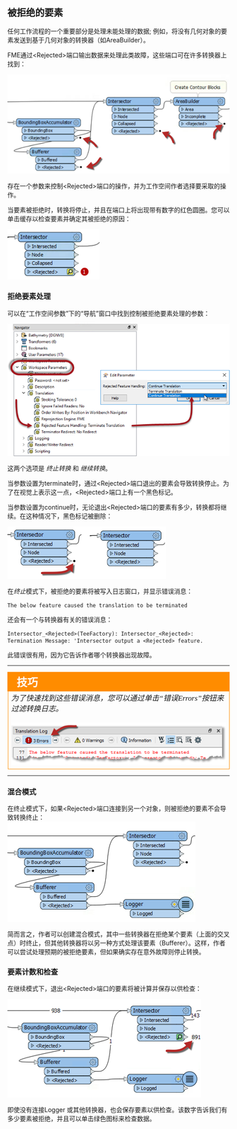 ## 被拒绝的要素 ##

任何工作流程的一个重要部分是处理未能处理的数据; 例如，将没有几何对象的要素发送到基于几何对象的转换器（如AreaBuilder）。

FME通过&lt;Rejected&gt;端口输出数据来处理此类故障，这些端口可在许多转换器上找到：

![](./Images/Img3.003.RejectedPorts.png)

存在一个参数来控制&lt;Rejected&gt;端口的操作，并为工作空间作者选择要采取的操作。

当要素被拒绝时，转换将停止，并且在<Rejected>端口上将出现带有数字的红色圆圈。您可以单击缓存以检查要素并确定其被拒绝的原因：
  
![](./Images/Img3.500.RejectedFeature.png)



### 拒绝要素处理

可以在“工作空间参数”下的“导航”窗口中找到控制被拒绝要素处理的参数：

![](./Images/Img3.004.RejectedFeatureParameter.png)

这两个选项是 _终止转换_ 和 _继续转换_。

当参数设置为terminate时，通过&lt;Rejected&gt;端口退出的要素会导致转换停止。为了在视觉上表示这一点，&lt;Rejected&gt;端口上有一个黑色标记。

当参数设置为continue时，无论退出&lt;Rejected&gt;端口的要素有多少，转换都将继续。在这种情况下，黑色标记被删除：

![](./Images/Img3.005.RejectedFeatureMarkers.png)

在*终止*模式下，被拒绝的要素将被写入日志窗口，并显示错误消息：

```text
The below feature caused the translation to be terminated
```

还会有一个与转换器有关的错误消息：

```text
Intersector_<Rejected>(TeeFactory): Intersector_<Rejected>:
Termination Message: 'Intersector output a <Rejected> feature.
```

此错误很有用，因为它告诉作者哪个转换器出现故障。

---

<!--Tip Section-->

<table style="border-spacing: 0px">
<tr>
<td style="vertical-align:middle;background-color:darkorange;border: 2px solid darkorange">
<i class="fa fa-info-circle fa-lg fa-pull-left fa-fw" style="color:white;padding-right: 12px;vertical-align:text-top"></i>
<span style="color:white;font-size:x-large;font-weight: bold;font-family:serif">技巧</span>
</td></tr>
<tr>
<td style="border: 1px solid darkorange">
<span style="font-family:serif; font-style:italic; font-size:larger">
为了快速找到这些错误消息，您可以通过单击“错误Errors”按钮来过滤转换日志。 
<br><br>
<img src="./Images/Img3.006.FilterError.png">
</span>
</td>
</tr>
</table>

---


### 混合模式

在终止模式下，如果&lt;Rejected&gt;端口连接到另一个对象，则被拒绝的要素不会导致转换终止：
![](./Images/Img3.007.RejectedFeatureMixedMode.png)

简而言之，作者可以创建混合模式，其中一些转换器在拒绝某个要素（上面的交叉点）时终止，但其他转换器将以另一种方式处理该要素（Bufferer）。这样，作者可以尝试处理预期的被拒绝要素，但如果确实存在意外故障则停止转换。

### 要素计数和检查

在继续模式下，退出&lt;Rejected&gt;端口的要素将被计算并保存以供检查：

![](./Images/Img3.008.RejectedFeatureCount.png)

即使没有连接Logger 或其他转换器，也会保存要素以供检查。该数字告诉我们有多少要素被拒绝，并且可以单击绿色图标来检查数据。

